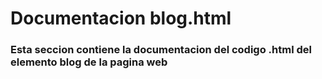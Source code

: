 # Documentacion blog.html

### Esta seccion contiene la documentacion del codigo .html del elemento blog de la pagina web

#### 
